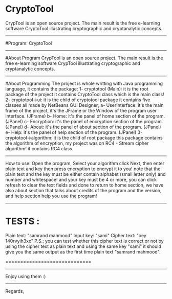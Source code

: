 # CryptoTool
CrypTool is an open source project. The main result is the free e-learning software CryptoTool illustrating cryptographic and cryptanalytic concepts.

----------------------------------------------------------------------------------------------------------------------------------------

#Program: CryptoTool

----------------------------------------------------------------------------------------------------------------------------------------

#About Program
CrypTool is an open source project. The main result is the free e-learning software CrypTool illustrating cryptographic and cryptanalytic concepts.

----------------------------------------------------------------------------------------------------------------------------------------

#About Programming
The project is whole writting with Java programming language, it contains the package;
1- cryptotool (Main): it is the root package of the project it contains CryptoTool class which is the main class!
2- cryptotool->ui: it is the child of cryptotool package it contains five classes all made by NetBeans GUI Designer; 
a- UserInterface: it's the main frame of the project, it's the JFrame or the Window of the program user interface. (JFrame)
b- Home: it's the panel of home section of the program.	(JPanel)
c- Encryption: it's the panel of encryption section of the program. (JPanel)
d- About: it's the panel of about section of the program. (JPanel)
e- Help: it's the panel of help section of the program. (JPanel)
3- cryptotool->algorithm: it is the child of root package this package contains the algorithm of encryption, my project was on RC4 - Stream cipher algorithm! it contains RC4 class.

----------------------------------------------------------------------------------------------------------------------------------------

How to use: Open the program, Select your algorithm click Next, then enter plain text and key then press encryption to encrypt it to you! note that the plain text and the key must be either contain alphabet (small letter only) and number and whitespace! and your key must be 4 or more, you can click refresh to clear the text fields and done to return to home section, we have also about section that talks about credits of the program and the version, and help section help you use the program!

----------------------------------------------------------------------------------------------------------------------------------------

TESTS :
=============================

Plain text: "samrand mahmood"
Input key: "sami"
Cipher text: "oey 140rvyih3xx"
P.S.: you can test whether this cipher text is correct or not by using the cipher text as plain text and using the same key "sami" it should give you the same output as the first time plain text "samrand mahmood".

=============================

----------------------------------------------------------------------------------------------------------------------------------------

Enjoy using them :)

----------------------------------------------------------------------------------------------------------------------------------------

Regards,
